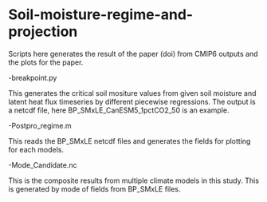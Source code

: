 # Soil-moisture-regime-and-projection

Scripts here generates the result of the paper (doi) from CMIP6 outputs and the plots for the paper.

-breakpoint.py

This generates the critical soil mositure values from given soil moisture and latent heat flux timeseries by different piecewise regressions.
The output is a netcdf file, here BP_SMxLE_CanESM5_1pctCO2_50 is an example.

-Postpro_regime.m

This reads the BP_SMxLE netcdf files and generates the fields for plotting for each models.

-Mode_Candidate.nc

This is the composite results from multiple climate models in this study. This is generated by mode of fields from BP_SMxLE files.

